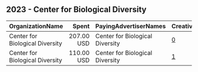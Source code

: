 ## 2023 - Center for Biological Diversity 
|OrganizationName|Spent|PayingAdvertiserNames|CreativeUrls|Impressions|Genders|AgeBrackets|CountryCodes|BillingAddresses|CandidateBallotInformation|
|:---|---:|:---|:---|---:|:---|:---|:---|:---|:---|
|Center for Biological Diversity|207.00 USD|Center for Biological Diversity|[0](https://www.snap.com/political-ads/asset/cd212884e638b25e7d7c624c09bff055d76963f65e1cc71dbfb3a60038461346?mediaType=mp4)|51,727|||united states|US||
|Center for Biological Diversity|110.00 USD|Center for Biological Diversity|[1](https://www.snap.com/political-ads/asset/cd212884e638b25e7d7c624c09bff055d76963f65e1cc71dbfb3a60038461346?mediaType=mp4)|22,396|||united states|US||
